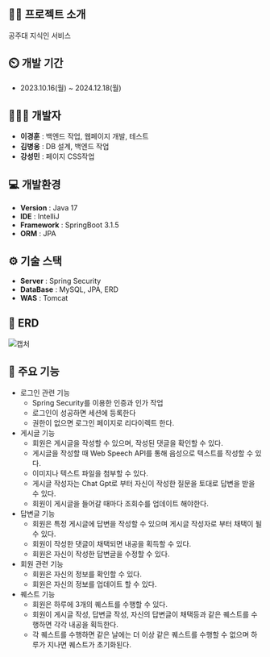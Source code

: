 ## 👨‍🏫 프로젝트 소개
공주대 지식인 서비스

## ⏲️ 개발 기간 
- 2023.10.16(월) ~ 2024.12.18(월)
  
## 🧑‍🤝‍🧑 개발자  
- **이경훈** :  백엔드 작업, 웹페이지 개발, 테스트
- **김병웅** :  DB 설계, 백엔드 작업
- **강성민** :  페이지 CSS작업

## 💻 개발환경
- **Version** : Java 17
- **IDE** : IntelliJ
- **Framework** : SpringBoot 3.1.5
- **ORM** : JPA

## ⚙️ 기술 스택
- **Server** : Spring Security
- **DataBase** : MySQL, JPA, ERD
- **WAS** : Tomcat

## 📝 ERD
![캡처](https://github.com/user-attachments/assets/5d72dc55-fb1d-4b77-8b13-0db0397e1307)



## 📌 주요 기능
- 로그인 관련 기능
  - Spring Security를 이용한 인증과 인가 작업
  - 로그인이 성공하면 세션에 등록한다
  - 권한이 없으면 로그인 페이지로 리다이렉트 한다.
- 게시글 기능
  - 회원은 게시글을 작성할 수 있으며, 작성된 댓글을 확인할 수 있다.
  - 게시글을 작성할 때 Web Speech API를 통해 음성으로 텍스트를 작성할 수 있다.
  - 이미지나 텍스트 파일을 첨부할 수 있다.
  - 게시글 작성자는 Chat Gpt로 부터 자신이 작성한 질문을 토대로 답변을 받을 수 있다.
  - 회원이 게시글을 들어갈 때마다 조회수를 업데이트 해야한다.
- 답변글 기능
  - 회원은 특정 게시글에 답변을 작성할 수 있으며 게시글 작성자로 부터 채택이 될 수 있다.
  - 회원이 작성한 댓글이 채택되면 내공을 획득할 수 있다.
  - 회원은 자신이 작성한 답변글을 수정할 수 있다.
- 회원 관련 기능
  - 회원은 자신의 정보를 확인할 수 있다.
  - 회원은 자신의 정보를 업데이트 할 수 있다.
- 퀘스트 기능
  - 회원은 하루에 3개의 퀘스트를 수행할 수 있다.
  - 회원이 게시글 작성, 답변글 작성, 자신의 답변글이 채택등과 같은 퀘스트를 수행하면 각각 내공을 획득한다.
  - 각 퀘스트를 수행하면 같은 날에는 더 이상 같은 퀘스트를 수행할 수 없으며 하루가 지나면 퀘스트가 초기화된다.
